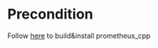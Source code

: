 # Precondition

Follow [here](https://github.com/jupp0r/prometheus-cpp?tab=readme-ov-file#with-cmake) to build&install prometheus_cpp
